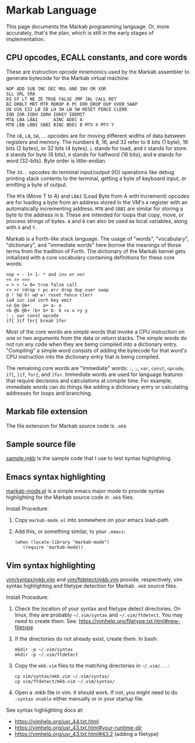 <!-- Copyright (c) 2022 Sam Blenny -->
<!-- SPDX-License-Identifier: MIT -->

# Markab Language

This page documents the Markab programming language. Or, more accurately,
that's the plan, which is still in the early stages of implementation.


## CPU opcodes, ECALL constants, and core words

These are instruction opcode mnemonics used by the Markab assembler to generate
bytecode for the Markab virtual machine:

```
NOP ADD SUB INC DEC MUL AND INV OR XOR
SLL SRL SRA
EQ GT LT NE ZE TRUE FALSE JMP JAL CALL RET
BZ DRBLT MRT MTR RDROP R PC ERR DROP DUP OVER SWAP
U8 U16 I32 LB SB LH SH LW SW RESET FENCE CLERR
IOD IOR IODH IORH IOKEY IOEMIT
MTA LBA LBAI      AINC ADEC A
MTB LBB LBBI SBBI BINC BDEC B MTX X MTY Y
```

The `U8`, `LB`, `SH`, ... opcodes are for moving different widths of data
between registers and memory. The numbers 8, 16, and 32 refer to 8 bits (1
byte), 16 bits (2 bytes), or 32 bits (4 bytes). `L` stands for load, and `S`
stands for store. `B` stands for byte (8 bits), `H` stands for halfword (16
bits), and `W` stands for word (32-bits). Byte order is little-endian.

The `IO..` opcodes do terminal input/output (IO) operations like debug printing
stack contents to the terminal, getting a byte of keyboard input, or emitting a
byte of output.

The `MTA` (Move T to A) and `LBAI` (Load Byte from A with Increment) opcodes
are for loading a byte from an address stored in the VM's `A` register with an
automatically incrementing address. `MTB` and `SBBI` are similar for storing a
byte to the address in `B`. These are intended for loops that copy, move, or
process strings of bytes. `A` and `B` can also be used as local variables,
along with `X` and `Y`.

Markab is a Forth-like stack language. The usage of "words", "vocabulary",
"dictionary", and "immediate words" here borrow the meanings of those terms from
the tradition of Forth. The dictionary of the Markab kernel gets initialized
with a core vocabulary containing definitions for these core words:

```
nop + - 1+ 1- * and inv or xor
<< >> >>>
= > < != 0= true false call
r> >r rdrop r pc err drop dup over swap
@ ! h@ h! w@ w! reset fence clerr
iod ior iod iorh key emit
>a @a @a+     a+ a- a
>b @b @b+ !b+ b+ b- b >x x >y y
: ; var const opcode
if{ }if for{ break }for
```

Most of the core words are simple words that invoke a CPU instruction on one or
two arguments from the data or return stacks. The simple words do not run any
code when they are being compiled into a dictionary entry. "Compiling" a simple
word consists of adding the bytecode for that word's CPU instruction into the
dictionary entry that is being compiled.

The remaining core words are "immediate" words: `:`, `;`, `var`, `const`,
`opcode`, `if{`, `}if`, `for{`, and `}for`. Immediate words are used for
language features that require decisions and calculations at compile time. For
example, immediate words can do things like adding a dictionary entry or
calculating addresses for loops and branching.


## Markab file extension

The file extension for Markab source code is `.mkb`


## Sample source file

[sample.mkb](sample.mkb) is the sample code that I use to test syntax
highlighting.


## Emacs syntax highlighting

[markab-mode.el](markab-mode.el) is a simple emacs major mode to provide syntax
highlighting for the Markab source code in `.mkb` files.

Install Procedure:

1. Copy `markab-mode.el` into somewhere on your emacs load-path

2. Add this, or something similar, to your `.emacs`:
   ```
   (when (locate-library "markab-mode")
      (require 'markab-mode))
   ```


## Vim syntax highlighting

[vim/syntax/mkb.vim](vim/syntax/mkb.vim) and
[vim/ftdetect/mkb.vim](vim/ftdetect/mkb.vim) provide, respectively, vim syntax
highlighting and filetype detection for Markab `.mkb` source files.

Install Procedure:

1. Check the location of your syntax and filetype detect directories. On linux,
   they are probably `~/.vim/syntax` and `~/.vim/ftdetect`. You may need to
   create them. See: https://vimhelp.org/filetype.txt.html#new-filetype

2. If the directories do not already exist, create them. In bash:
   ```
   mkdir -p ~/.vim/syntax
   mkdir -p ~/.vim/ftdetect
   ```

3. Copy the `mkb.vim` files to the matching directories in `~/.vim/...`:
   ```
   cp vim/syntax/mkb.vim ~/.vim/syntax/
   cp vim/ftdetect/mkb.vim ~/.vim/syntax/
   ```

4. Open a .mkb file in vim. It should work. If not, you might need to do
   `:syntax enable` either manually or in your startup file.

See syntax highlighting docs at:
- https://vimhelp.org/usr_44.txt.html
- https://vimhelp.org/usr_43.txt.html#your-runtime-dir
- https://vimhelp.org/usr_43.txt.html#43.2  (adding a filetype)
